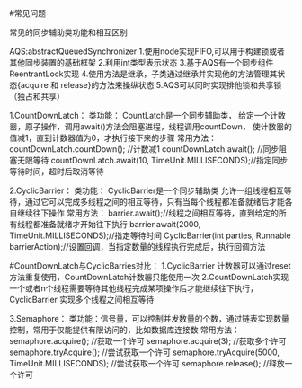 
#常见问题

常见的同步辅助类功能和相互区别

AQS:abstractQueuedSynchronizer
   1.使用node实现FIFO,可以用于构建锁或者其他同步装置的基础框架
   2.利用int类型表示状态
   3.基于AQS有一个同步组件ReentrantLock实现
   4.使用方法是继承，子类通过继承并实现他的方法管理其状态{acquire 和 release}的方法来操纵状态
   5.AQS可以同时实现排他锁和共享锁（独占和共享）



1.CountDownLatch：
    类功能：
           CountLatch是一个同步辅助类，
           给定一个计数器，原子操作，调用await()方法会阻塞进程，线程调用countDown，
           使计数器的值减1，直到计数器值为0，才执行接下来的步骤
    常用方法：
        countDownLatch.countDown(); //计数减1
        countDownLatch.await();     //同步阻塞无限等待
        countDownLatch.await(10, TimeUnit.MILLISECONDS);//指定同步等待时间，超时后取消等待

2.CyclicBarrier：
    类功能：
            CyclicBarrier是一个同步辅助类
            允许一组线程相互等待，通过它可以完成多线程之间的相互等待，只有当每个线程都准备就绪后才能各自继续往下操作
    常用方法：
        barrier.await();//线程之间相互等待，直到给定的所有线程都准备就绪才开始往下执行
        barrier.await(2000, TimeUnit.MILLISECONDS);//指定等待时间
        CyclicBarrier(int parties, Runnable barrierAction);//设置回调，当指定数量的线程执行完成后，执行回调方法

#CountDownLatch与CyclicBarries对比：
     1.CyclicBarrier 计数器可以通过reset方法重复使用，CountDownLatch计数器只能使用一次
     2.CountDownLatch实现一个或者n个线程需要等待其他线程完成某项操作后才能继续往下执行，CyclicBarrier 实现多个线程之间相互等待

3.Semaphore：
   类功能：信号量，可以控制并发数量的个数，通过链表实现数量控制，常用于仅能提供有限访问的，比如数据库连接数
   常用方法：
        semaphore.acquire(); //获取一个许可
        semaphore.acquire(3); //获取多个许可
        semaphore.tryAcquire(); //尝试获取一个许可
        semaphore.tryAcquire(5000, TimeUnit.MILLISECONDS); //尝试获取一个许可
        semaphore.release(); //释放一个许可





